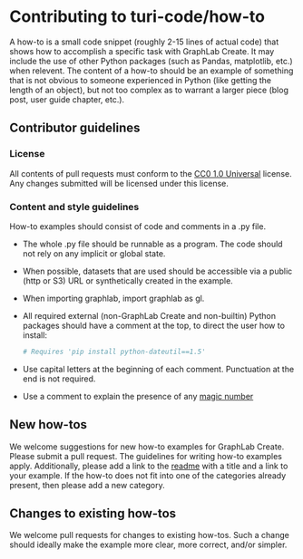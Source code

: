 # Contributing to turi-code/how-to

A how-to is a small code snippet (roughly 2-15 lines of actual code) that shows
how to accomplish a specific task with GraphLab Create. It may include the use
of other Python packages (such as Pandas, matplotlib, etc.) when relevent. The
content of a how-to should be an example of something that is not obvious to
someone experienced in Python (like getting the length of an object), but not
too complex as to warrant a larger piece (blog post, user guide chapter, etc.).

## Contributor guidelines

### License

All contents of pull requests must conform to the [CC0 1.0 Universal](LICENSE)
license. Any changes submitted will be licensed under this license.

### Content and style guidelines

How-to examples should consist of code and comments in a .py file.

* The whole .py file should be runnable as a program. The code should not rely on any implicit or global state.
* When possible, datasets that are used should be accessible via a public (http or S3) URL or synthetically created in the example.
* When importing graphlab, import graphlab as gl.
* All required external (non-GraphLab Create and non-builtin) Python packages should have a comment at the top, to direct the user how to install:
  
  ```python
  # Requires 'pip install python-dateutil==1.5'
  ```
* Use capital letters at the beginning of each comment. Punctuation at the end is not required.
* Use a comment to explain the presence of any [magic number](http://en.wikipedia.org/wiki/Magic_number_(programming))

## New how-tos

We welcome suggestions for new how-to examples for GraphLab Create. Please
submit a pull request. The guidelines for writing how-to examples apply.
Additionally, please add a link to the [readme](README.md) with a title and a
link to your example. If the how-to does not fit into one of the categories
already present, then please add a new category.

## Changes to existing how-tos

We welcome pull requests for changes to existing how-tos. Such a change should
ideally make the example more clear, more correct, and/or simpler. 
